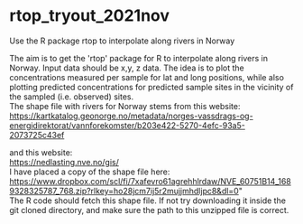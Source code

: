 # rtop_tryout_2021nov  
Use the R package rtop to interpolate along rivers in Norway  

The aim is to get the 'rtop' package for R to interpolate along rivers in Norway. Input data should be x,y, z data. The idea is to plot  the concentrations measured per sample for lat and long positions, while also plotting predicted concentrations for predicted sample sites in the vicinity of the sampled (i.e. observed) sites.  
The shape file with rivers for Norway stems from this website: https://kartkatalog.geonorge.no/metadata/norges-vassdrags-og-energidirektorat/vannforekomster/b203e422-5270-4efc-93a5-2073725c43ef  

and this website:  
https://nedlasting.nve.no/gis/  
I have placed a copy of the shape file here:  
https://www.dropbox.com/scl/fi/7xafevro61agrehhlrdaw/NVE_60751B14_1689328325787_768.zip?rlkey=ho28jcm7ij5r2mujjmhdljpc8&dl=0"  
The R code should fetch this shape file. If not try downloading it inside the git cloned directory, and make sure the path to this unzipped file is correct.  
